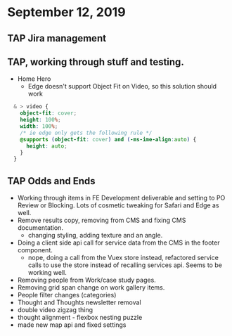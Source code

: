 # September 12, 2019

## TAP Jira management

## TAP, working through stuff and testing. 
- Home Hero
  - Edge doesn't support Object Fit on Video, so this solution should work

```scss
  & > video {
    object-fit: cover;
    height: 100%;
    width: 100%;
    /* ie edge only gets the following rule */
    @supports (object-fit: cover) and (-ms-ime-align:auto) {
      height: auto;
    }
  }
```

## TAP Odds and Ends
- Working through items in FE Development deliverable and setting to PO Review or Blocking. Lots of cosmetic tweaking for Safari and Edge as well.
- Remove results copy, removing from CMS and fixing CMS documentation.
  - changing styling, adding texture and an angle.
- Doing a client side api call for service data from the CMS in the footer component.
  - nope, doing a call from the Vuex store instead, refactored service calls to use the store instead of recalling services api. Seems to be working well.
- Removing people from Work/case study pages.
- Removing grid span change on work gallery items.
- People filter changes (categories)
- Thought and Thoughts newsletter removal
- double video zigzag thing
- thought alignment - flexbox nesting puzzle
- made new map api and fixed settings